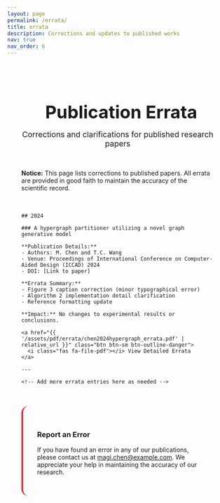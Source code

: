 ```yaml
---
layout: page
permalink: /errata/
title: errata
description: Corrections and updates to published works
nav: true
nav_order: 6
---
```


<div class="errata-container">
  <!-- Header Section -->
  <div class="errata-header">
    <h1 class="errata-title">
      <i class="fas fa-exclamation-triangle"></i>
      Publication Errata
    </h1>
    <p class="errata-subtitle">
      Corrections and clarifications for published research papers
    </p>
  </div>

  <!-- Notice Section -->
  <div class="notice-section">
    <div class="alert alert-info">
      <strong>Notice:</strong> This page lists corrections to published papers. All errata are provided in good faith to maintain the accuracy of the scientific record.
    </div>
  </div>

  <!-- Errata Entries -->
  <div class="errata-entries">
    
    ## 2024

    ### A hypergraph partitioner utilizing a novel graph generative model

    **Publication Details:**
    - Authors: M. Chen and T.C. Wang
    - Venue: Proceedings of International Conference on Computer-Aided Design (ICCAD) 2024
    - DOI: [Link to paper]

    **Errata Summary:**
    - Figure 3 caption correction (minor typographical error)
    - Algorithm 2 implementation detail clarification
    - Reference formatting update

    **Impact:** No changes to experimental results or conclusions.

    <a href="{{ '/assets/pdf/errata/chen2024hypergraph_errata.pdf' | relative_url }}" class="btn btn-sm btn-outline-danger">
      <i class="fas fa-file-pdf"></i> View Detailed Errata
    </a>

    ---

    <!-- Add more errata entries here as needed -->

  </div>
  
  <!-- Contact Section -->
  <div class="contact-section">
    <h3>Report an Error</h3>
    <p>
      If you have found an error in any of our publications, please contact us at 
      <a href="mailto:magi.chen@example.com">magi.chen@example.com</a>. 
      We appreciate your help in maintaining the accuracy of our research.
    </p>
  </div>
</div>

<style>
  .errata-container {
    max-width: 900px;
    margin: 0 auto;
    padding: 2rem;
  }

  .errata-header {
    text-align: center;
    margin-bottom: 3rem;
  }

  .errata-title {
    font-size: 2.5rem;
    font-weight: 700;
    color: var(--global-theme-color);
    margin-bottom: 1rem;
    display: flex;
    align-items: center;
    justify-content: center;
    gap: 1rem;
  }

  .errata-title i {
    color: #dc3545;
  }

  .errata-subtitle {
    font-size: 1.1rem;
    color: var(--global-text-color-light);
    max-width: 600px;
    margin: 0 auto;
  }

  .notice-section {
    margin-bottom: 3rem;
  }

  .errata-entries {
    margin-bottom: 3rem;
  }

  .errata-entries h2 {
    border-bottom: 2px solid var(--global-theme-color);
    padding-bottom: 0.5rem;
    margin-bottom: 2rem;
  }

  .errata-entries h3 {
    color: var(--global-theme-color);
    margin-bottom: 1rem;
  }

  .contact-section {
    background: var(--global-card-bg-color);
    padding: 2rem;
    border-radius: 1rem;
    border-left: 4px solid #dc3545;
    box-shadow: var(--global-card-shadow);
  }

  .contact-section h3 {
    color: var(--global-theme-color);
    margin-bottom: 1rem;
  }

  .btn-outline-danger {
    color: #dc3545;
    border-color: #dc3545;
  }

  .btn-outline-danger:hover {
    background-color: #dc3545;
    color: white;
  }
</style>
